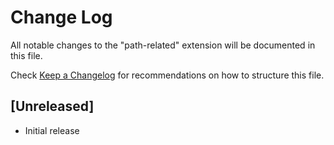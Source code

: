 # Change Log

All notable changes to the "path-related" extension will be documented in this file.

Check [Keep a Changelog](http://keepachangelog.com/) for recommendations on how to structure this file.

## [Unreleased]

- Initial release